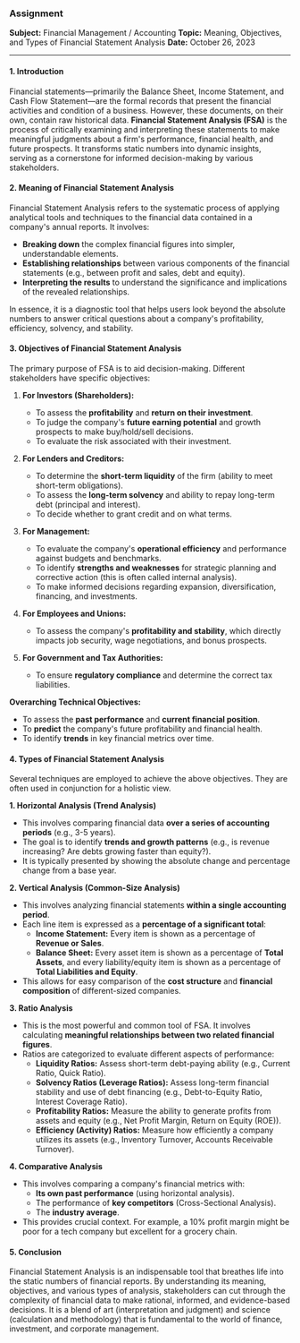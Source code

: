 ### **Assignment**

**Subject:** Financial Management / Accounting
**Topic:** Meaning, Objectives, and Types of Financial Statement Analysis
**Date:** October 26, 2023

---

#### **1. Introduction**

Financial statements—primarily the Balance Sheet, Income Statement, and Cash Flow Statement—are the formal records that present the financial activities and condition of a business. However, these documents, on their own, contain raw historical data. **Financial Statement Analysis (FSA)** is the process of critically examining and interpreting these statements to make meaningful judgments about a firm's performance, financial health, and future prospects. It transforms static numbers into dynamic insights, serving as a cornerstone for informed decision-making by various stakeholders.

#### **2. Meaning of Financial Statement Analysis**

Financial Statement Analysis refers to the systematic process of applying analytical tools and techniques to the financial data contained in a company's annual reports. It involves:

*   **Breaking down** the complex financial figures into simpler, understandable elements.
*   **Establishing relationships** between various components of the financial statements (e.g., between profit and sales, debt and equity).
*   **Interpreting the results** to understand the significance and implications of the revealed relationships.

In essence, it is a diagnostic tool that helps users look beyond the absolute numbers to answer critical questions about a company's profitability, efficiency, solvency, and stability.

#### **3. Objectives of Financial Statement Analysis**

The primary purpose of FSA is to aid decision-making. Different stakeholders have specific objectives:

1.  **For Investors (Shareholders):**
    *   To assess the **profitability** and **return on their investment**.
    *   To judge the company's **future earning potential** and growth prospects to make buy/hold/sell decisions.
    *   To evaluate the risk associated with their investment.

2.  **For Lenders and Creditors:**
    *   To determine the **short-term liquidity** of the firm (ability to meet short-term obligations).
    *   To assess the **long-term solvency** and ability to repay long-term debt (principal and interest).
    *   To decide whether to grant credit and on what terms.

3.  **For Management:**
    *   To evaluate the company's **operational efficiency** and performance against budgets and benchmarks.
    *   To identify **strengths and weaknesses** for strategic planning and corrective action (this is often called internal analysis).
    *   To make informed decisions regarding expansion, diversification, financing, and investments.

4.  **For Employees and Unions:**
    *   To assess the company's **profitability and stability**, which directly impacts job security, wage negotiations, and bonus prospects.

5.  **For Government and Tax Authorities:**
    *   To ensure **regulatory compliance** and determine the correct tax liabilities.

**Overarching Technical Objectives:**
*   To assess the **past performance** and **current financial position**.
*   To **predict** the company's future profitability and financial health.
*   To identify **trends** in key financial metrics over time.

#### **4. Types of Financial Statement Analysis**

Several techniques are employed to achieve the above objectives. They are often used in conjunction for a holistic view.

**1. Horizontal Analysis (Trend Analysis)**
*   This involves comparing financial data **over a series of accounting periods** (e.g., 3-5 years).
*   The goal is to identify **trends and growth patterns** (e.g., is revenue increasing? Are debts growing faster than equity?).
*   It is typically presented by showing the absolute change and percentage change from a base year.

**2. Vertical Analysis (Common-Size Analysis)**
*   This involves analyzing financial statements **within a single accounting period**.
*   Each line item is expressed as a **percentage of a significant total**:
    *   **Income Statement:** Every item is shown as a percentage of **Revenue or Sales**.
    *   **Balance Sheet:** Every asset item is shown as a percentage of **Total Assets**, and every liability/equity item is shown as a percentage of **Total Liabilities and Equity**.
*   This allows for easy comparison of the **cost structure** and **financial composition** of different-sized companies.

**3. Ratio Analysis**
*   This is the most powerful and common tool of FSA. It involves calculating **meaningful relationships between two related financial figures**.
*   Ratios are categorized to evaluate different aspects of performance:
    *   **Liquidity Ratios:** Assess short-term debt-paying ability (e.g., Current Ratio, Quick Ratio).
    *   **Solvency Ratios (Leverage Ratios):** Assess long-term financial stability and use of debt financing (e.g., Debt-to-Equity Ratio, Interest Coverage Ratio).
    *   **Profitability Ratios:** Measure the ability to generate profits from assets and equity (e.g., Net Profit Margin, Return on Equity (ROE)).
    *   **Efficiency (Activity) Ratios:** Measure how efficiently a company utilizes its assets (e.g., Inventory Turnover, Accounts Receivable Turnover).

**4. Comparative Analysis**
*   This involves comparing a company's financial metrics with:
    *   **Its own past performance** (using horizontal analysis).
    *   The performance of **key competitors** (Cross-Sectional Analysis).
    *   The **industry average**.
*   This provides crucial context. For example, a 10% profit margin might be poor for a tech company but excellent for a grocery chain.

#### **5. Conclusion**

Financial Statement Analysis is an indispensable tool that breathes life into the static numbers of financial reports. By understanding its meaning, objectives, and various types of analysis, stakeholders can cut through the complexity of financial data to make rational, informed, and evidence-based decisions. It is a blend of art (interpretation and judgment) and science (calculation and methodology) that is fundamental to the world of finance, investment, and corporate management.
